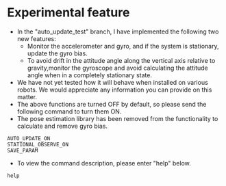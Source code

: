 
# Experimental feature
  - In the "auto_update_test" branch, I have implemented the following two new features:
    - Monitor the accelerometer and gyro, and if the system is stationary, update the gyro bias.
    - To avoid drift in the attitude angle along the vertical axis relative to gravity,monitor the gyroscope and avoid calculating the attitude angle when in a completely stationary state.
  - We have not yet tested how it will behave when installed on various robots. We would appreciate any information you can provide on this matter.
  - The above functions are turned OFF by default, so please send the following command to turn them ON.
  - The pose estimation library has been removed from the functionality to calculate and remove gyro bias.
~~~
AUTO_UPDATE_ON
STATIONAL_OBSERVE_ON
SAVE_PARAM
~~~
  - To view the command description, please enter "help" below.
~~~
help
~~~
